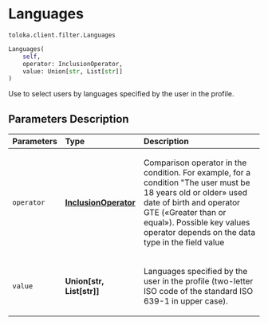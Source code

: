 # Languages
`toloka.client.filter.Languages`

```python
Languages(
    self,
    operator: InclusionOperator,
    value: Union[str, List[str]]
)
```

Use to select users by languages specified by the user in the profile.

## Parameters Description

| Parameters | Type | Description |
| :----------| :----| :-----------|
`operator`|**[InclusionOperator](toloka.client.primitives.operators.InclusionOperator.md)**|<p>Comparison operator in the condition. For example, for a condition &quot;The user must be 18 years old or older» used date of birth and operator GTE («Greater than or equal»). Possible key values operator depends on the data type in the field value</p>
`value`|**Union\[str, List\[str\]\]**|<p>Languages specified by the user in the profile (two-letter ISO code of the standard ISO 639-1 in upper case).</p>
